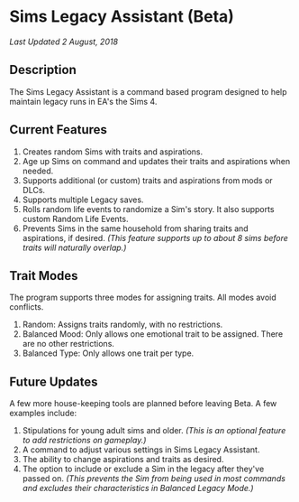 # Sims Legacy Assistant (Beta)
*Last Updated 2 August, 2018*<br/>

## Description
The Sims Legacy Assistant is a command based program designed to help maintain legacy runs in EA's the Sims 4.

## Current Features
1. Creates random Sims with traits and aspirations.
2. Age up Sims on command and updates their traits and aspirations when needed.
3. Supports additional (or custom) traits and aspirations from mods or DLCs.
4. Supports multiple Legacy saves.
5. Rolls random life events to randomize a Sim's story. It also supports custom Random Life Events.
6. Prevents Sims in the same household from sharing traits and aspirations, if desired. 
*(This feature supports up to about 8 sims before traits will naturally overlap.)*

## Trait Modes
The program supports three modes for assigning traits. All modes avoid conflicts.
1. Random: Assigns traits randomly, with no restrictions.
2. Balanced Mood: Only allows one emotional trait to be assigned. There are no other restrictions.
3. Balanced Type: Only allows one trait per type.

## Future Updates
A few more house-keeping tools are planned before leaving Beta. A few examples include:
1. Stipulations for young adult sims and older. 
*(This is an optional feature to add restrictions on gameplay.)*
2. A command to adjust various settings in Sims Legacy Assistant.
3. The ability to change aspirations and traits as desired.
4. The option to include or exclude a Sim in the legacy after they've passed on. 
*(This prevents the Sim from being used in most commands and excludes their characteristics in Balanced Legacy Mode.)*
